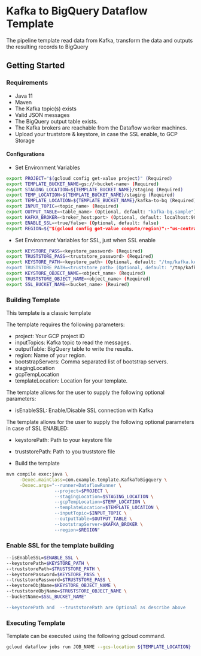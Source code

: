 # Kafka to BigQuery Dataflow Template
The pipeline template read data from Kafka, transform the data and outputs the resulting records to BigQuery

## Getting Started

### Requirements
* Java 11
* Maven
* The Kafka topic(s) exists 
* Valid JSON messages
* The BigQuery output table exists.
* The Kafka brokers are reachable from the Dataflow worker machines.
* Upload your truststore & keystore, in case the SSL enable, to GCP Storage


#### Configurations
* Set Environment Variables
```sh
export PROJECT="$(gcloud config get-value project)" (Required)
export TEMPLATE_BUCKET_NAME=gs://<bucket-name> (Required)
export STAGING_LOCATION=${TEMPLATE_BUCKET_NAME}/staging (Required)
export TEMP_LOCATION=${TEMPLATE_BUCKET_NAME}/staging (Required)
export TEMPLATE_LOCATION=${TEMPLATE_BUCKET_NAME}/kafka-to-bq (Required)
export INPUT_TOPIC=<topic_name> (Required)
export OUTPUT_TABLE=<table_name> (Optional, default: "kafka-bq.sample")
export KAFKA_BROKER=<broker_host:port> (Optional, default: localhost:9092)
export ENABLE_SSL=<true/false> (Optional, default: false)
export REGION=${"$(gcloud config get-value compute/region)":-"us-central1"} (Reuired)
```

* Set Environment Variables for SSL, just when SSL enable
```sh
export KEYSTORE_PASS=<keystore_password> (Required)
export TRUSTSTORE_PASS=<truststore_password> (Required)
export KEYSTORE_PATH=<keystore_path> (Optional, default: "/tmp/kafka.keystore)
export TRUSTSTORE_PATH=<truststore_path> (Optional, default: "/tmp/kafka.truststore)
export KEYSTORE_OBJECT_NAME=<object_name> (Required)
export TRUSTSTORE_OBJECT_NAME=<object_name> (Required)
export SSL_BUCKET_NAME=<bucket_name> (Reuired)
```

### Building Template
This template is a classic template

The template requires the following parameters:
* project: Your GCP project ID
* inputTopics: Kafka topic to read the messages.
* outputTable: BigQuery table to write the results.
* region: Name of your region. 
* bootstrapServers: Comma separated list of bootstrap servers.
* stagingLocation
* gcpTempLocation
* templateLocation: Location for your template.

The template allows for the user to supply the following optional parameters:
* isEnableSSL: Enable/Disable SSL connection with Kafka

The template allows for the user to supply the following optional parameters in case of SSL ENABLED:
* keystorePath: Path to your keystore file
* truststorePath: Path to you truststore file


* Build the template 
```sh
mvn compile exec:java \
     -Dexec.mainClass=com.example.template.KafkaToBigquery \
     -Dexec.args="--runner=DataflowRunner \
                  --project=$PROJECT \
                  --stagingLocation=$STAGING_LOCATION \
                  --gcpTempLocation=$TEMP_LOCATION \
                  --templateLocation=$TEMPLATE_LOCATION \
                  --inputTopic=$INPUT_TOPIC \
                  --outputTable=$OUTPUT_TABLE \
                  --bootstrapServer=$KAFKA_BROKER \
                  --region=$REGION"
```

### Enable SSL for the template building
```sh
--isEnableSSL=$ENABLE_SSL \
--keystorePath=$KEYSTORE_PATH \ 
--truststorePath=$TRUSTSTORE_PATH \
--keystorePassword=$KEYSTORE_PASS \
--truststorePassword=$TRUSTSTORE_PASS \
--keystoreObjName=$KEYSTORE_OBJECT_NAME \
--truststoreObjName=$TRUSTSTORE_OBJECT_NAME \
--bucketName=$SSL_BUCKET_NAME"

--keystorePath and  --truststorePath are Optional as describe above
```

### Executing Template

Template can be executed using the following gcloud command.
```sh
gcloud dataflow jobs run JOB_NAME --gcs-location ${TEMPLATE_LOCATION}
```
